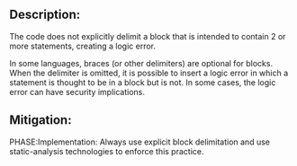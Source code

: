 ## Description:

The code does not explicitly delimit a block that is intended to contain 2 or more statements, creating a logic error.

In some languages, braces (or other delimiters) are optional for blocks. When the delimiter is omitted, it is possible to insert a logic error in which a statement is thought to be in a block but is not. In some cases, the logic error can have security implications.

## Mitigation:


PHASE:Implementation:
Always use explicit block delimitation and use static-analysis technologies to enforce this practice.


